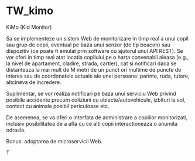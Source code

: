 # TW_kimo
KiMo (Kid Monitor)

Sa se implementeze un sistem Web de monitorizare in timp real a unui copil sau grup de copii,
eventual pe baza unui senzor (de tip beacon) sau dispozitiv (ce poate fi emulat prin software
cu ajutorul unui API REST). Se vor oferi in timp real atat locatia copilului pe o harta
convenabil aleasa (e.g., la nivel de apartament, cladire, strada, cartier), cat si notificari
daca se distanteaza la mai mult de M metri de un punct ori multime de puncte de interes sau
de coordonatele actuale ale unei persoane: parinte, ruda, tutore, altcineva de incredere.

Suplimentar, se vor realiza notificari pe baza unui serviciu Web privind posibile accidente
precum coliziuni cu obiecte/autovehicule, izbituri la sol, contact cu animale posibil
periculoase etc.

De asemenea, se va oferi o interfata de administrare a copiilor monitorizati, inclusiv
posibilitatea de a afla cu ce alti copii interactioneaza o anumita odrasla.

Bonus: adoptarea de microservicii Web.

T